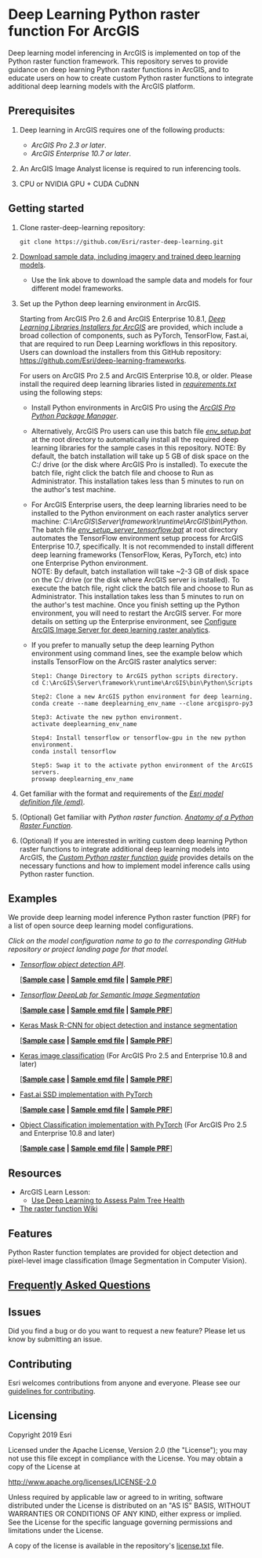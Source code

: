 # Deep Learning Python raster function For ArcGIS

Deep learning model inferencing in ArcGIS is implemented on top of the Python raster function framework. 
This repository serves to provide guidance on deep learning Python raster functions in ArcGIS,
 and to educate users on how to create custom Python raster functions to integrate additional deep learning 
 models with the ArcGIS platform.   

## Prerequisites
1. Deep learning in ArcGIS requires one of the following products:
    - *ArcGIS Pro 2.3 or later*.
    - *ArcGIS Enterprise 10.7 or later*.

2. An ArcGIS Image Analyst license is required to run inferencing tools.

3. CPU or NVIDIA GPU + CUDA CuDNN

## Getting started
1. Clone raster-deep-learning repository: 
   ```
   git clone https://github.com/Esri/raster-deep-learning.git 
   ```
   
2. [Download sample data, including imagery and trained deep learning models](https://www.arcgis.com/apps/MinimalGallery/index.html?appid=99c39f7512d54881bc365583c76c7da6).
   
   - Use the link above to download the sample data and models for four different model frameworks.
3. Set up the Python deep learning environment in ArcGIS. 

   Starting from ArcGIS Pro 2.6 and ArcGIS Enterprise 10.8.1, *[Deep Learning Libraries Installers for ArcGIS](https://github.com/esri/deep-learning-frameworks)* are provided, 
   which include a broad collection of components, such as PyTorch, TensorFlow, Fast.ai, that are required to run Deep Learning workflows in this repository. 
   Users can download the installers from this GitHub repository: https://github.com/Esri/deep-learning-frameworks.   

   For users on ArcGIS Pro 2.5 and ArcGIS Enterprise 10.8, or older. Please install the required deep learning libraries listed in *[requirements.txt](requirements.txt)* using the following steps:
   
   - Install Python environments in ArcGIS Pro using the *[ArcGIS Pro Python Package Manager](http://pro.arcgis.com/en/pro-app/arcpy/get-started/what-is-conda.htm)*.
   
   - Alternatively, ArcGIS Pro users can use this batch file *[env_setup.bat](env_setup.bat)* at the root directory to automatically install 
   all the required deep learning libraries for the sample cases in this repository. 
   NOTE: By default, the batch installation will take up 5 GB of disk space on the C:/ drive (or the disk where ArcGIS Pro is installed). 
   To execute the batch file, right click the batch file and choose to Run as Administrator. This installation takes less than 5 minutes to run on the author's test machine. 
   
   - For ArcGIS Enterprise users, the deep learning libraries need to be installed to the Python environment on each raster analytics server machine: 
   *C:\ArcGIS\Server\framework\runtime\ArcGIS\bin\Python*. 
   The batch file *[env_setup_server_tensorflow.bat](env_setup_server_tensorflow.bat)* at root directory automates the TensorFlow environment setup process for ArcGIS Enterprise 10.7, specifically. 
   It is not recommended to install different deep learning frameworks (TensorFlow, Keras, PyTorch, etc) into one Enterprise Python environment.   
   NOTE: By default, batch installation will take ~2-3 GB of disk space on the C:/ drive (or the disk where ArcGIS server is installed). To execute the batch file, 
   right click the batch file and choose to Run as Administrator. This installation takes less than 5 minutes to run on the author's test machine.
   Once you finish setting up the Python environment, you will need to restart the ArcGIS server. 
   For more details on setting up the Enterprise environment, see [Configure ArcGIS Image Server for deep learning raster analytics](https://enterprisedev.arcgis.com/en/portal/latest/administer/windows/configure-and-deploy-arcgis-enterprise-for-deep-learning-raster-analytics.htm).
    
   - If you prefer to manually setup the deep learning Python environment using command lines, see the example below which 
    installs TensorFlow on the ArcGIS raster analytics server:
       ```
       Step1: Change Directory to ArcGIS python scripts directory.
       cd C:\ArcGIS\Server\framework\runtime\ArcGIS\bin\Python\Scripts
       
       Step2: Clone a new ArcGIS python environment for deep learning.
       conda create --name deeplearning_env_name --clone arcgispro-py3
       
       Step3: Activate the new python environment.
       activate deeplearning_env_name
       
       Step4: Install tensorflow or tensorflow-gpu in the new python environment. 
       conda install tensorflow
       
       Step5: Swap it to the activate python environment of the ArcGIS servers. 
       proswap deeplearning_env_name
       ```
       
4. Get familiar with the format and requirements of the *[Esri model definition file (emd)](docs/writing_model_definition.md)*.

5. (Optional) Get familiar with *Python raster function*.
*[Anatomy of a Python Raster Function](https://github.com/Esri/raster-functions/wiki/PythonRasterFunction#anatomy-of-a-python-raster-function)*.  
 
6. (Optional) If you are interested in writing custom deep learning Python raster functions to integrate additional deep learning
models into ArcGIS, the
*[Custom Python raster function guide](docs/writing_deep_learning_python_raster_functions.md)* provides details 
on the necessary functions and how to implement model inference calls using Python raster function.    

## Examples

We provide deep learning model inference Python raster function (PRF) for a list of open source deep learning model configurations.

*Click on the model configuration name to go to the corresponding GitHub repository or project landing page for that model.*

* *[Tensorflow object detection API](https://github.com/tensorflow/models/tree/master/research/object_detection)*.

    [**[Sample case](examples/tensorflow/object_detection/coconut_tree_detection/README.md) | 
    [Sample emd file](examples/tensorflow/object_detection/coconut_tree_detection/tensorflow_objectdetectionapi_coconuttree.emd) |
    [Sample PRF](python_raster_functions/TensorFlow/ObjectDetectionAPI.py)**]

* *[Tensorflow DeepLab for Semantic Image Segmentation](https://github.com/tensorflow/models/tree/master/research/deeplab)*
    
    [**[Sample case](examples/tensorflow/image_classification/land_cover_classification/README.md) | 
    [Sample emd file](examples/tensorflow/image_classification/land_cover_classification/tensorflow_deeplab_landclassification.emd) |
    [Sample PRF](python_raster_functions/TensorFlow/DeepLab.py)**]
    
* [Keras Mask R-CNN for object detection and instance segmentation](https://github.com/matterport/Mask_RCNN)
  
    [**[Sample case](examples/keras/mask_rcnn/README.md) | 
    [Sample emd file](examples/keras/mask_rcnn/mask_rcnn.emd) |
    [Sample PRF](python_raster_functions/Keras/MaskRCNN.py)**]

* [Keras image classification](https://www.geeksforgeeks.org/python-image-classification-using-keras/) (For ArcGIS Pro 2.5 and Enterprise 10.8 and later)
  
    [**[Sample case](examples/keras/object_classification/README.md) | 
    [Sample emd file](examples/keras/object_classification/model/HouseDamageClassifier_ProBuiltin.emd) |
    [Sample PRF](python_raster_functions/Keras/KerasClassifier.py)**]

* [Fast.ai SSD implementation with PyTorch](https://github.com/Esri/arcgis-python-api/tree/master/talks/uc2018/Plenary/pools)

    [**[Sample case](examples/pytorch/object_detection/README.md) | 
    [Sample emd file](examples/pytorch/object_detection/pytorch_fastai_ssd.emd) |
    [Sample PRF](python_raster_functions/PyTorch/FastaiSSD.py)**]

* [Object Classification implementation with PyTorch](https://developers.arcgis.com/python/sample-notebooks/building-damage-assessment-using-feature-classifier/) (For ArcGIS Pro 2.5 and Enterprise 10.8 and later)

    [**[Sample case](examples/pytorch/object_classification/README.md) | 
    [Sample emd file](examples/pytorch/object_classification/woolseyFire_600_50.emd) |
    [Sample PRF](python_raster_functions/PyTorch/FeatureClassifier.py)**]

## Resources

* ArcGIS Learn Lesson:
  - [Use Deep Learning to Assess Palm Tree Health](https://learn.arcgis.com/en/projects/use-deep-learning-to-assess-palm-tree-health/)
* [The raster function Wiki](https://github.com/Esri/raster-functions/wiki)

## Features
Python Raster function templates are provided for object detection and pixel-level image classification
(Image Segmentation in Computer Vision). 

## [Frequently Asked Questions](docs/questions_and_answers.md)

## Issues

Did you find a bug or do you want to request a new feature?  Please let us know by submitting an issue.

## Contributing

Esri welcomes contributions from anyone and everyone. Please see our [guidelines for contributing](https://github.com/esri/contributing).

## Licensing
Copyright 2019 Esri

Licensed under the Apache License, Version 2.0 (the "License");
you may not use this file except in compliance with the License.
You may obtain a copy of the License at

   http://www.apache.org/licenses/LICENSE-2.0

Unless required by applicable law or agreed to in writing, software
distributed under the License is distributed on an "AS IS" BASIS,
WITHOUT WARRANTIES OR CONDITIONS OF ANY KIND, either express or implied.
See the License for the specific language governing permissions and
limitations under the License.

A copy of the license is available in the repository's [license.txt]( license.txt) file.

